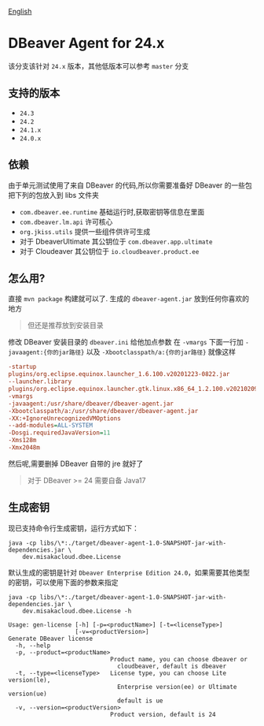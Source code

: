 [English](README-EN.md)

# DBeaver Agent for 24.x

该分支该针对 `24.x` 版本，其他低版本可以参考 `master` 分支

## 支持的版本

- `24.3`
- `24.2`
- `24.1.x`
- `24.0.x`

## 依赖

由于单元测试使用了来自 DBeaver 的代码,所以你需要准备好 DBeaver 的一些包
把下列的包放入到 libs 文件夹

- `com.dbeaver.ee.runtime` 基础运行时,获取密钥等信息在里面
- `com.dbeaver.lm.api` 许可核心
- `org.jkiss.utils` 提供一些组件供许可生成
- 对于 DbeaverUltimate 其公钥位于 `com.dbeaver.app.ultimate`
- 对于 Cloudeaver 其公钥位于 `io.cloudbeaver.product.ee`

## 怎么用?

直接 `mvn package` 构建就可以了.
生成的 `dbeaver-agent.jar` 放到任何你喜欢的地方

> 但还是推荐放到安装目录

修改 DBeaver 安装目录的 `dbeaver.ini` 给他加点参数
在 `-vmargs` 下面一行加 `-javaagent:{你的jar路径}` 以及 `-Xbootclasspath/a:{你的jar路径}`
就像这样

```ini
-startup
plugins/org.eclipse.equinox.launcher_1.6.100.v20201223-0822.jar
--launcher.library
plugins/org.eclipse.equinox.launcher.gtk.linux.x86_64_1.2.100.v20210209-1541
-vmargs
-javaagent:/usr/share/dbeaver/dbeaver-agent.jar
-Xbootclasspath/a:/usr/share/dbeaver/dbeaver-agent.jar
-XX:+IgnoreUnrecognizedVMOptions
--add-modules=ALL-SYSTEM
-Dosgi.requiredJavaVersion=11
-Xms128m
-Xmx2048m
```

然后呢,需要删掉 DBeaver 自带的 jre 就好了

> 对于 DBeaver >= 24 需要自备 Java17

## 生成密钥

现已支持命令行生成密钥，运行方式如下：

```shell
java -cp libs/\*:./target/dbeaver-agent-1.0-SNAPSHOT-jar-with-dependencies.jar \
    dev.misakacloud.dbee.License
```
默认生成的密钥是针对 `Dbeaver Enterprise Edition 24.0`，如果需要其他类型的密钥，可以使用下面的参数来指定

```shell
java -cp libs/\*:./target/dbeaver-agent-1.0-SNAPSHOT-jar-with-dependencies.jar \
    dev.misakacloud.dbee.License -h

Usage: gen-license [-h] [-p=<productName>] [-t=<licenseType>]
                   [-v=<productVersion>]
Generate DBeaver license
  -h, --help
  -p, --product=<productName>
                             Product name, you can choose dbeaver or
                               cloudbeaver, default is dbeaver
  -t, --type=<licenseType>   License type, you can choose Lite version(le),
                               Enterprise version(ee) or Ultimate version(ue)
                               default is ue
  -v, --version=<productVersion>
                             Product version, default is 24
```
